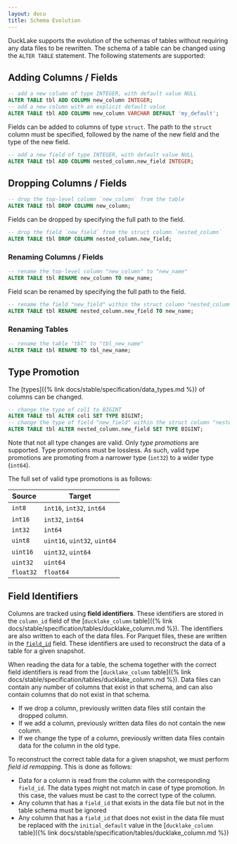 ```yaml
---
layout: docu
title: Schema Evolution
---
```


DuckLake supports the evolution of the schemas of tables without requiring any data files to be rewritten. The schema of a table can be changed using the `ALTER TABLE` statement. The following statements are supported:

## Adding Columns / Fields

```sql
-- add a new column of type INTEGER, with default value NULL
ALTER TABLE tbl ADD COLUMN new_column INTEGER;
-- add a new column with an explicit default value
ALTER TABLE tbl ADD COLUMN new_column VARCHAR DEFAULT 'my_default';
```

Fields can be added to columns of type `struct`. The path to the `struct` column must be specified, followed by the name of the new field and the type of the new field.

```sql
-- add a new field of type INTEGER, with default value NULL
ALTER TABLE tbl ADD COLUMN nested_column.new_field INTEGER;
```

## Dropping Columns / Fields

```sql
-- drop the top-level column `new_column` from the table
ALTER TABLE tbl DROP COLUMN new_column;
```

Fields can be dropped by specifying the full path to the field.

```sql
-- drop the field `new_field` from the struct column `nested_column`
ALTER TABLE tbl DROP COLUMN nested_column.new_field;
```

### Renaming Columns / Fields

```sql
-- rename the top-level column "new_column" to "new_name"
ALTER TABLE tbl RENAME new_column TO new_name;
```

Field scan be renamed by specifying the full path to the field.

```sql
-- rename the field "new_field" within the struct column "nested_column" to "new_name"
ALTER TABLE tbl RENAME nested_column.new_field TO new_name;
```

### Renaming Tables

```sql
-- rename the table "tbl" to "tbl_new_name"
ALTER TABLE tbl RENAME TO tbl_new_name;
```

## Type Promotion

The [types]({% link docs/stable/specification/data_types.md %}) of columns can be changed.

```sql
-- change the type of col1 to BIGINT
ALTER TABLE tbl ALTER col1 SET TYPE BIGINT;
-- change the type of field "new_field" within the struct column "nested_column" to BIGINT
ALTER TABLE tbl ALTER nested_column.new_field SET TYPE BIGINT;
```

Note that not all type changes are valid. Only _type promotions_ are supported.
Type promotions must be lossless. As such, valid type promotions are promoting from a narrower type (`int32`) to a wider type (`int64`).

The full set of valid type promotions is as follows:

| Source    | Target                       |
| --------- | ---------------------------- |
| `int8`    | `int16`, `int32`, `int64`    |
| `int16`   | `int32`, `int64`             |
| `int32`   | `int64`                      |
| `uint8`   | `uint16`, `uint32`, `uint64` |
| `uint16`  | `uint32`, `uint64`           |
| `uint32`  | `uint64`                     |
| `float32` | `float64`                    |

## Field Identifiers

Columns are tracked using **field identifiers**. These identifiers are stored in the `column_id` field of the [`ducklake_column` table]({% link docs/stable/specification/tables/ducklake_column.md %}).
The identifiers are also written to each of the data files.
For Parquet files, these are written in the [`field_id`](https://github.com/apache/parquet-format/blob/f1fd3b9171aec7a7f0106e0203caef88d17dda82/src/main/thrift/parquet.thrift#L550) field.
These identifiers are used to reconstruct the data of a table for a given snapshot.

When reading the data for a table, the schema together with the correct field identifiers is read from the [`ducklake_column` table]({% link docs/stable/specification/tables/ducklake_column.md %}).
Data files can contain any number of columns that exist in that schema, and can also contain columns that do not exist in that schema.

- If we drop a column, previously written data files still contain the dropped column.
- If we add a column, previously written data files do not contain the new column.
- If we change the type of a column, previously written data files contain data for the column in the old type.

To reconstruct the correct table data for a given snapshot, we must perform _field id remapping_. This is done as follows:

- Data for a column is read from the column with the corresponding `field_id`. The data types might not match in case of type promotion. In this case, the values must be cast to the correct type of the column.
- Any column that has a `field_id` that exists in the data file but not in the table schema must be ignored
- Any column that has a `field_id` that does not exist in the data file must be replaced with the `initial_default` value in the [`ducklake_column` table]({% link docs/stable/specification/tables/ducklake_column.md %})
